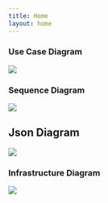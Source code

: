 ```yaml
---
title: Home
layout: home
---
```

### Use Case Diagram

![](./images/diagrams/UseCase.png)

### Sequence Diagram

![](./images/diagrams/Sequence.png)

## Json Diagram

![](./images/diagrams/Json.png)

### Infrastructure Diagram

![](./images/diagrams/Infrastructure.png)
